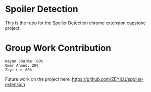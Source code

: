 # Spoiler Detection

This is the repo for the Spoiler Detection chrome extension capstone project.

# Group Work Contribution
```
Nayan Sharma: 00%
Omer Ahmed: 20%
Zeyi Lu: 80%
```

Future work on the project here: https://github.com/ZEYILU/spoiler-extension
